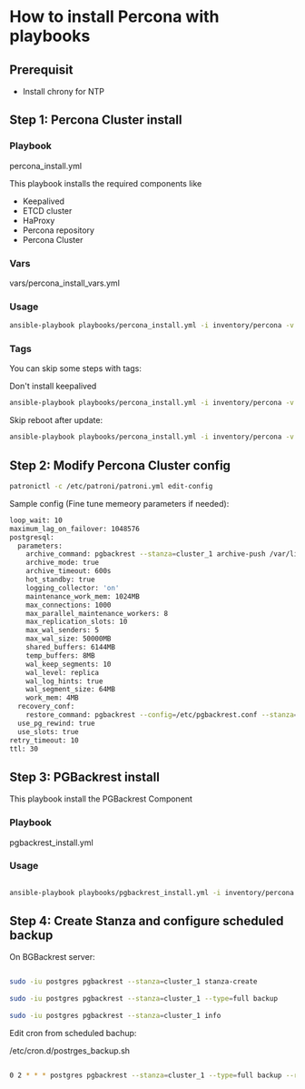 # How to install Percona with playbooks

## Prerequisit

- Install chrony for NTP

## Step 1: Percona Cluster install

### Playbook
percona_install.yml

This playbook installs the required components like
- Keepalived
- ETCD cluster
- HaProxy
- Percona repository
- Percona Cluster

### Vars

vars/percona_install_vars.yml

### Usage

```bash
ansible-playbook playbooks/percona_install.yml -i inventory/percona -v
```

### Tags

You can skip some steps with tags:

Don't install keepalived
```bash
ansible-playbook playbooks/percona_install.yml -i inventory/percona -v --skip-tags keepalived_script,keepalived
```

Skip reboot after update:
```bash
ansible-playbook playbooks/percona_install.yml -i inventory/percona -v --skip-tags reboot
```

## Step 2: Modify Percona Cluster config

```bash
patronictl -c /etc/patroni/patroni.yml edit-config
```
Sample config (Fine tune memeory parameters if needed):
```bash
loop_wait: 10
maximum_lag_on_failover: 1048576
postgresql:
  parameters:
    archive_command: pgbackrest --stanza=cluster_1 archive-push /var/lib/pgsql/data/pg_wal/%f
    archive_mode: true
    archive_timeout: 600s
    hot_standby: true
    logging_collector: 'on'
    maintenance_work_mem: 1024MB
    max_connections: 1000
    max_parallel_maintenance_workers: 8
    max_replication_slots: 10
    max_wal_senders: 5
    max_wal_size: 50000MB
    shared_buffers: 6144MB
    temp_buffers: 8MB
    wal_keep_segments: 10
    wal_level: replica
    wal_log_hints: true
    wal_segment_size: 64MB
    work_mem: 4MB
  recovery_conf:
    restore_command: pgbackrest --config=/etc/pgbackrest.conf --stanza=cluster_1 archive-get %f %p
  use_pg_rewind: true
  use_slots: true
retry_timeout: 10
ttl: 30
```


## Step 3: PGBackrest install

This playbook install the PGBackrest Component

### Playbook
pgbackrest_install.yml

### Usage

```bash

ansible-playbook playbooks/pgbackrest_install.yml -i inventory/percona -v
```

## Step 4: Create Stanza and configure scheduled backup

On BGBackrest server:

```bash

sudo -iu postgres pgbackrest --stanza=cluster_1 stanza-create
 
sudo -iu postgres pgbackrest --stanza=cluster_1 --type=full backup
 
sudo -iu postgres pgbackrest --stanza=cluster_1 info
```

Edit cron from scheduled bachup:

/etc/cron.d/postrges_backup.sh

```bash

0 2 * * * postgres pgbackrest --stanza=cluster_1 --type=full backup --repo1-retention-full-type=count --repo1-retention-full=3

```
